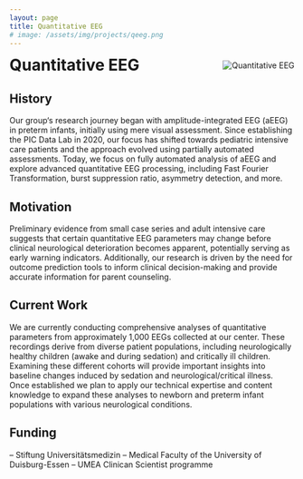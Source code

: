 ```yaml
---
layout: page
title: Quantitative EEG
# image: /assets/img/projects/qeeg.png
---
```

<style>

/* Container for header and image */
.header-container {
  display: flex;
  justify-content: space-between;
  align-items: center;
  margin-bottom: 20px;
}

/* Style for the corner image */
.corner-image {
  max-width: 200px;
  max-height: 150px;
  object-fit: contain;
}

/* Override default header margins */
.header-container h1 {
  margin: 0;
}

/* Hide the default page title - we'll add our own in the flex container */
.page-title {
  display: none;
}
</style>

<!-- Custom header with image aligned to title -->
<div class="header-container">
  <h1>Quantitative EEG</h1>
  <img src="{{ '/assets/img/projects/qeeg.png' | relative_url }}" alt="Quantitative EEG" class="corner-image">
</div>


## History
Our group‘s research journey began with amplitude-integrated EEG (aEEG) in preterm infants, initially using mere visual assessment. Since establishing the PIC Data Lab in 2020, our focus has shifted towards pediatric intensive care patients and the approach evolved using partially automated assessments. 
Today, we focus on fully automated analysis of aEEG and explore advanced quantitative EEG processing, including Fast Fourier Transformation, burst suppression ratio, asymmetry detection, and more.

## Motivation
Preliminary evidence from small case series and adult intensive care suggests that certain quantitative EEG parameters may change before clinical neurological deterioration becomes apparent, potentially serving as early warning indicators. Additionally, our research is driven by the need for outcome prediction tools to inform clinical decision-making and provide accurate information for parent counseling.

## Current Work
We are currently conducting comprehensive analyses of quantitative parameters from approximately 1,000 EEGs collected at our center. These recordings derive from diverse patient populations, including neurologically healthy children (awake and during sedation) and critically ill children. Examining these different cohorts will provide important insights into baseline changes induced by sedation and neurological/critical illness. 
Once established we plan to apply our technical expertise and content knowledge to expand these analyses to newborn and preterm infant populations with various neurological conditions.

## Funding
–	Stiftung Universitätsmedizin
–	Medical Faculty of the University of Duisburg-Essen
–	UMEA Clinican Scientist programme
